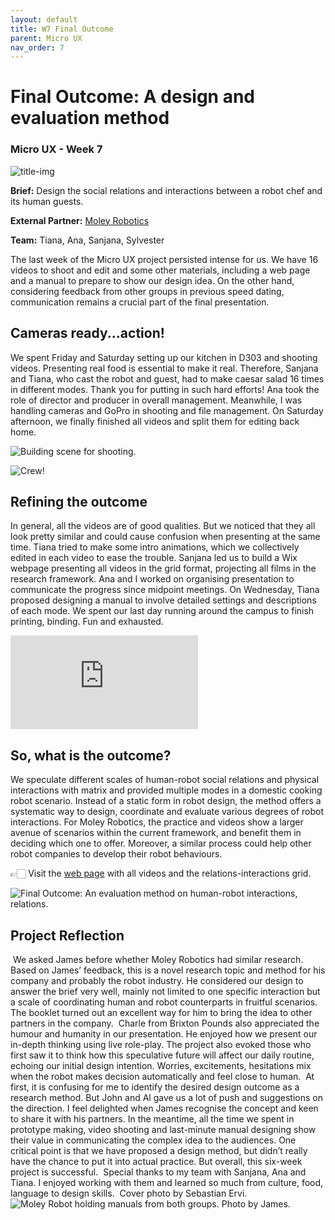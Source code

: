```yaml
---
layout: default
title: W7 Final Outcome
parent: Micro UX
nav_order: 7
---
```


# Final Outcome: A design and evaluation method
### Micro UX - Week 7
![title-img](https://sylvesterlau.com/blog/assets/micro/w7/cover.jpg) 

**Brief:** Design the social relations and interactions between a robot chef and its human guests.

**External Partner:** [Moley Robotics](https://moley.com)

**Team:** Tiana, Ana, Sanjana, Sylvester

The last week of the Micro UX project persisted intense for us. We have 16 videos to shoot and edit and some other materials, including a web page and a manual to prepare to show our design idea. On the other hand, considering feedback from other groups in previous speed dating, communication remains a crucial part of the final presentation.

## Cameras ready...action!
We spent Friday and Saturday setting up our kitchen in D303 and shooting videos. Presenting real food is essential to make it real. Therefore, Sanjana and Tiana, who cast the robot and guest, had to make caesar salad 16 times in different modes. Thank you for putting in such hard efforts! Ana took the role of director and producer in overall management. Meanwhile, I was handling cameras and GoPro in shooting and file management. On Saturday afternoon, we finally finished all videos and split them for editing back home.

![Building scene for shooting.](https://sylvesterlau.com/blog/assets/micro/w7/setting.jpg "Building scene for shooting") 

![Crew!](https://sylvesterlau.com/blog/assets/micro/w7/crew.gif "Crew!") 

## Refining the outcome
In general, all the videos are of good qualities. But we noticed that they all look pretty similar and could cause confusion when presenting at the same time. Tiana tried to make some intro animations, which we collectively edited in each video to ease the trouble. Sanjana led us to build a Wix webpage presenting all videos in the grid format, projecting all films in the research framework. Ana and I worked on organising presentation to communicate the progress since midpoint meetings. On Wednesday, Tiana proposed designing a manual to involve detailed settings and descriptions of each mode. We spent our last day running around the campus to finish printing, binding. Fun and exhausted.
​
<iframe class="l" src="https://www.youtube.com/embed/GiHY_8WS77Q" title="YouTube video player" frameborder="0" allow="accelerometer; autoplay; clipboard-write; encrypted-media; gyroscope; picture-in-picture" allowfullscreen></iframe>

## So, what is the outcome?

We speculate different scales of human-robot social relations and physical interactions with matrix and provided multiple modes in a domestic cooking robot scenario. Instead of a static form in robot design, the method offers a systematic way to design, coordinate and evaluate various degrees of robot interactions. For Moley Robotics, the practice and videos show a larger avenue of scenarios within the current framework, and benefit them in deciding which one to offer. Moreover, a similar process could help other robot companies to develop their robot behaviours.

👉🏻 Visit the [web page](https://moleychef.wixsite.com/microux) with all videos and the relations-interactions grid.

![Final Outcome: An evaluation method on human-robot interactions, relations.](https://sylvesterlau.com/blog/assets/micro/w7/matrix.jpg "Final Outcome: An evaluation method on human-robot interactions, relations") 

## Project Reflection
​
We asked James before whether Moley Robotics had similar research. Based on James’ feedback, this is a novel research topic and method for his company and probably the robot industry. He considered our design to answer the brief very well, mainly not limited to one specific interaction but a scale of coordinating human and robot counterparts in fruitful scenarios. The booklet turned out an excellent way for him to bring the idea to other partners in the company.
​
Charle from Brixton Pounds also appreciated the humour and humanity in our presentation. He enjoyed how we present our in-depth thinking using live role-play. The project also evoked those who first saw it to think how this speculative future will affect our daily routine, echoing our initial design intention. Worries, excitements, hesitations mix when the robot makes decision automatically and feel close to human.
​
At first, it is confusing for me to identify the desired design outcome as a research method. But John and Al gave us a lot of push and suggestions on the direction. I feel delighted when James recognise the concept and keen to share it with his partners. In the meantime, all the time we spent in prototype making, video shooting and last-minute manual designing show their value in communicating the complex idea to the audiences. One critical point is that we have proposed a design method, but didn’t really have the chance to put it into actual practice. But overall, this six-week project is successful.
​
Special thanks to my team with Sanjana, Ana and Tiana. I enjoyed working with them and learned so much from culture, food, language to design skills.
​
Cover photo by Sebastian Ervi.
​
![Moley Robot holding manuals from both groups. Photo by James.](https://sylvesterlau.com/blog/assets/micro/w7/moley-manual.JPG "Moley Robot holding manuals from both groups. Photo by James.") 